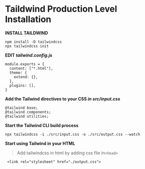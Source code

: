 # Taildwind Production Level Installation


**INSTALL TAILDWIND**

```
npm install -D tailwindcss
npx tailwindcss init
```

**EDIT *tailwind.config.js***

```
module.exports = {
  content: ["*.html"],
  theme: {
    extend: {},
  },
  plugins: [],
}
```

**Add the Tailwind directives to your CSS *in src/input.css***

```
@tailwind base;
@tailwind components;
@tailwind utilities;
```

**Start the Tailwind CLI build process**
```
npx tailwindcss -i ./src/input.css -o ./src/output.css --watch
```

**Start using Tailwind in your HTML**

> Add tailwindcss in html by adding css file in`<head>`

```
 <link rel="stylesheet" href="./output.css">
```
